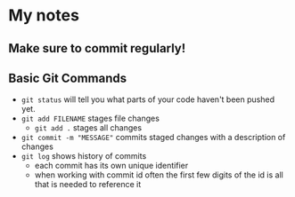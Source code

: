 # My notes
## Make sure to commit regularly!
## Basic Git Commands
* ```git status``` will tell you what parts of your code haven't been pushed yet.
* ```git add FILENAME``` stages file changes
  * ```git add .``` stages all changes
* ```git commit -m "MESSAGE"``` commits staged changes with a description of changes
* ```git log``` shows history of commits
  * each commit has its own unique identifier
  * when working with commit id often the first few digits of the id is all that is needed to reference it